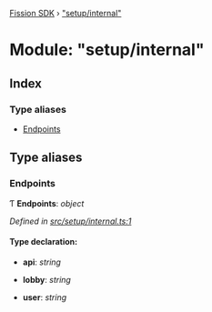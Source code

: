 [Fission SDK](../README.md) › ["setup/internal"](_setup_internal_.md)

# Module: "setup/internal"

## Index

### Type aliases

* [Endpoints](_setup_internal_.md#endpoints)

## Type aliases

###  Endpoints

Ƭ **Endpoints**: *object*

*Defined in [src/setup/internal.ts:1](https://github.com/fission-suite/webnative/blob/3b06253/src/setup/internal.ts#L1)*

#### Type declaration:

* **api**: *string*

* **lobby**: *string*

* **user**: *string*
